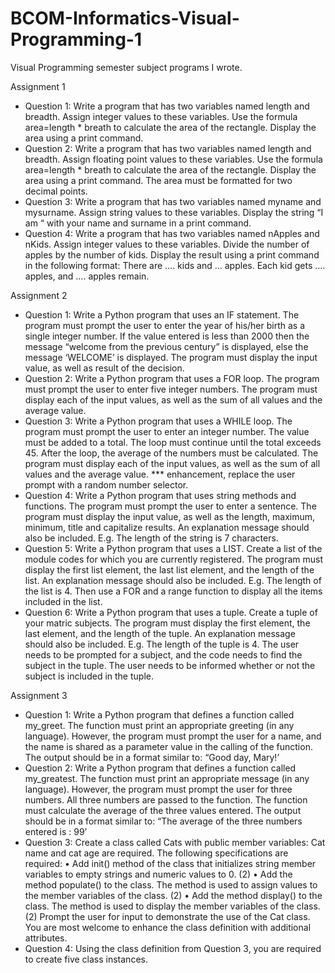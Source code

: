 # BCOM-Informatics-Visual-Programming-1
Visual Programming semester subject programs I wrote.

Assignment 1
 - Question 1: Write a program that has two variables named length and breadth. Assign integer values to these variables. Use the formula  area=length * breath to calculate the area of the rectangle.  Display the area using a print command.
 - Question 2: Write a program that has two variables named length and breadth. Assign floating point values to these variables. Use the formula area=length * breath to calculate the area of the rectangle.  Display the area using a print command.  The area must be formatted for two decimal points.
 - Question 3: Write a program that has two variables named myname and mysurname. Assign string values to these variables. Display the string “I am “ with your name and surname in a print command. 
 - Question 4: Write a program that has two variables named nApples and nKids. Assign integer values to these variables.  Divide the number of apples by the number of kids.  Display the result using a print command in the following format:
There are …. kids and … apples. 
Each kid gets …. apples, and …. apples remain.

Assignment 2
 - Question 1: Write a Python program that uses an IF statement.  The program must prompt the user to enter the year of his/her birth as a single integer number.  If the value entered is less than 2000 then the message “welcome from the previous century” is displayed, else the message ‘WELCOME’ is displayed.  The program must display the input value, as well as result of the decision.
 - Question 2: Write a Python program that uses a FOR loop.  The program must prompt the user to enter five integer numbers.  The program must display each of the input values, as well as the sum of all values and the average value.
 - Question 3: Write a Python program that uses a WHILE loop.  The program must prompt the user to enter an integer number.  The value must be added to a total.  The loop must continue until the total exceeds 45.  After the loop, the average of the numbers must be calculated.  The program must display each of the input values, as well as the sum of all values and the average value.
*** enhancement, replace the user prompt with a random number selector.
 - Question 4: Write a Python program that uses string methods and functions.  The program must prompt the user to enter a sentence.  The program must display the input value, as well as the length, maximum, minimum, title and capitalize results.  An explanation message should also be included.  E.g. The length of the string is 7 characters.
 - Question 5: Write a Python program that uses a LIST.  Create a list of the module codes for which you are currently registered.  The program must display the first list element, the last list element, and the length of the list.  An explanation message should also be included.  E.g. The length of the list is 4.  Then use a FOR and a range function to display all the items included in the list.
 - Question 6: Write a Python program that uses a tuple.  Create a tuple of your matric subjects.  The program must display the first element, the last element, and the length of the tuple.  An explanation message should also be included.  E.g. The length of the tuple is 4.  The user needs to be prompted for a subject, and the code needs to find the subject in the tuple.  The user needs to be informed whether or not the subject is included in the tuple.
 
Assignment 3
 - Question 1: Write a Python program that defines a function called my_greet.  The function must print an appropriate greeting (in any language).  However, the program must prompt the user for a name, and the name is shared as a parameter value in the calling of the function.  The output should be in a format similar to: “Good day, Mary!’
 - Question 2: Write a Python program that defines a function called my_greatest.  The function must print an appropriate message (in any language).  However, the program must prompt the user for three numbers.  All three numbers are passed to the function.  The function must calculate the average of the three values entered. The output should be in a format similar to: “The average of the three numbers entered is :  99’
 - Question 3: Create a class called Cats with public member variables: Cat name and cat age are required.   The following specifications are required:
•	Add init() method of the class that initializes string member variables to empty strings and numeric values to 0. (2)
•	Add the method populate() to the class.  The method is used to assign values to the member variables of the class. (2)
•	Add the method display() to the class.  The method is used to display the member variables of the class. (2)
Prompt the user for input to demonstrate the use of the Cat class.  You are most welcome to enhance the class definition with additional attributes.
- Question 4: Using the class definition from Question 3, you are required to create five class instances.

